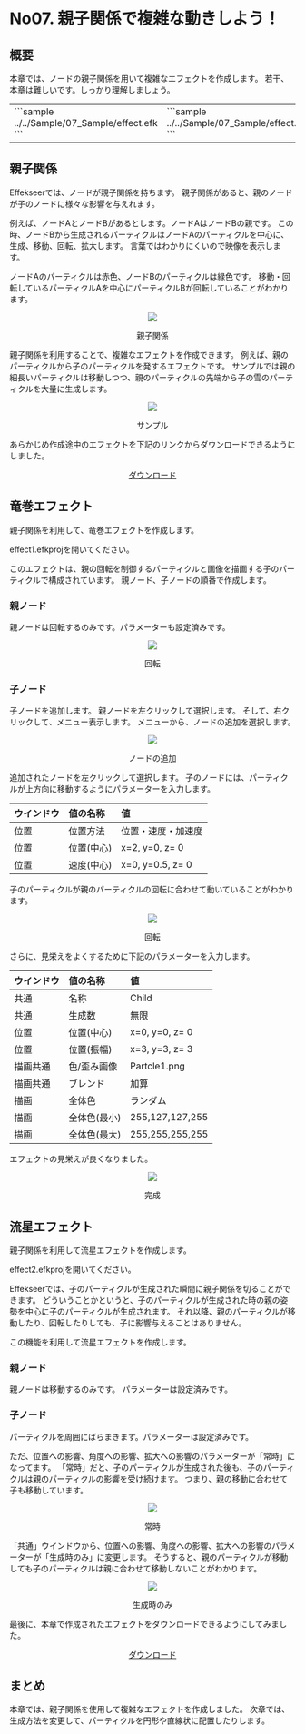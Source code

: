 ﻿# No07. 親子関係で複雑な動きしよう！

<div class="main">

## 概要

本章では、ノードの親子関係を用いて複雑なエフェクトを作成します。
若干、本章は難しいです。しっかり理解しましょう。

<div align="center">
<table>
<tr>

<td>
```sample
../../Sample/07_Sample/effect.efk
```
</td>
<td>
```sample
../../Sample/07_Sample/effect.efk
```
</td>

</tr>
</table>
</div>

## 親子関係

Effekseerでは、ノードが親子関係を持ちます。
親子関係があると、親のノードが子のノードに様々な影響を与えれます。

例えば、ノードAとノードBがあるとします。ノードAはノードBの親です。
この時、ノードBから生成されるパーティクルはノードAのパーティクルを中心に、生成、移動、回転、拡大します。
言葉ではわかりにくいので映像を表示します。

ノードAのパーティクルは赤色、ノードBのパーティクルは緑色です。
移動・回転しているパーティクルAを中心にパーティクルBが回転していることがわかります。

<div align="center">
<img src="../../img/Tutorial/07_parent.gif">
<p>親子関係</p>
</div>

親子関係を利用することで、複雑なエフェクトを作成できます。
例えば、親のパーティクルから子のパーティクルを発するエフェクトです。
サンプルでは親の細長いパーティクルは移動しつつ、親のパーティクルの先端から子の雪のパーティクルを大量に生成します。

<div align="center">
<img src="../../img/Tutorial/07_sample.gif">
<p>サンプル</p>
</div>

<p>あらかじめ作成途中のエフェクトを下記のリンクからダウンロードできるようにしました。</p>
<div align="center">
<p><a href = "../../Sample/07_01_Sample.zip">ダウンロード</a></p>
</div>

## 竜巻エフェクト

親子関係を利用して、竜巻エフェクトを作成します。

effect1.efkprojを開いてください。

このエフェクトは、親の回転を制御するパーティクルと画像を描画する子のパーティクルで構成されています。
親ノード、子ノードの順番で作成します。

### 親ノード

親ノードは回転するのみです。パラメーターも設定済みです。

<div align="center">
<img src="../../img/Tutorial/07_effect1_rotate1.gif">
<p>回転</p>
</div>

### 子ノード

子ノードを追加します。
親ノードを左クリックして選択します。
そして、右クリックして、メニュー表示します。
メニューから、ノードの追加を選択します。

<div align="center">
<img src="../../img/Tutorial/07_addnode_ja.png">
<p>ノードの追加</p>
</div>

追加されたノードを左クリックして選択します。
子のノードには、パーティクルが上方向に移動するようにパラメーターを入力します。

|ウインドウ|値の名称|値|
|:----|:----|:----|
|位置|位置方法|位置・速度・加速度|
|位置|位置(中心)|x=2, y=0, z= 0|
|位置|速度(中心)|x=0, y=0.5, z= 0|

子のパーティクルが親のパーティクルの回転に合わせて動いていることがわかります。

<div align="center">
<img src="../../img/Tutorial/07_effect1_rotate2.gif">
<p>回転</p>
</div>

さらに、見栄えをよくするために下記のパラメーターを入力します。

|ウインドウ|値の名称|値|
|:----|:----|:----|
|共通|名称|Child|
|共通|生成数|無限|
|位置|位置(中心)|x=0, y=0, z= 0|
|位置|位置(振幅)|x=3, y=3, z= 3|
|描画共通|色/歪み画像|Partcle1.png|
|描画共通|ブレンド|加算|
|描画|全体色|ランダム|
|描画|全体色(最小)|255,127,127,255|
|描画|全体色(最大)|255,255,255,255|

エフェクトの見栄えが良くなりました。

<div align="center">
<img src="../../img/Tutorial/07_effect1.gif">
<p>完成</p>
</div>

## 流星エフェクト

親子関係を利用して流星エフェクトを作成します。

effect2.efkprojを開いてください。

Effekseerでは、子のパーティクルが生成された瞬間に親子関係を切ることができます。
どういうことかというと、子のパーティクルが生成された時の親の姿勢を中心に子のパーティクルが生成されます。
それ以降、親のパーティクルが移動したり、回転したりしても、子に影響与えることはありません。

この機能を利用して流星エフェクトを作成します。

### 親ノード

親ノードは移動するのみです。
パラメーターは設定済みです。

### 子ノード

パーティクルを周囲にばらまきます。パラメーターは設定済みです。

ただ、位置への影響、角度への影響、拡大への影響のパラメーターが「常時」になってます。
「常時」だと、子のパーティクルが生成された後も、子のパーティクルは親のパーティクルの影響を受け続けます。
つまり、親の移動に合わせて子も移動しています。

<div align="center">
<img src="../../img/Tutorial/07_effect2_always.gif">
<p>常時</p>
</div>

「共通」ウインドウから、位置への影響、角度への影響、拡大への影響のパラメーターが「生成時のみ」に変更します。
そうすると、親のパーティクルが移動しても子のパーティクルは親に合わせて移動しないことがわかります。

<div align="center">
<img src="../../img/Tutorial/07_effect2.gif">
<p>生成時のみ</p>
</div>

最後に、本章で作成されたエフェクトをダウンロードできるようにしてみました。

<div align="center">
<a href = "../../Sample/07_02_Sample.zip">ダウンロード</a>
</div>

## まとめ

本章では、親子関係を使用して複雑なエフェクトを作成しました。
次章では、生成方法を変更して、パーティクルを円形や直線状に配置したりします。

</div>
